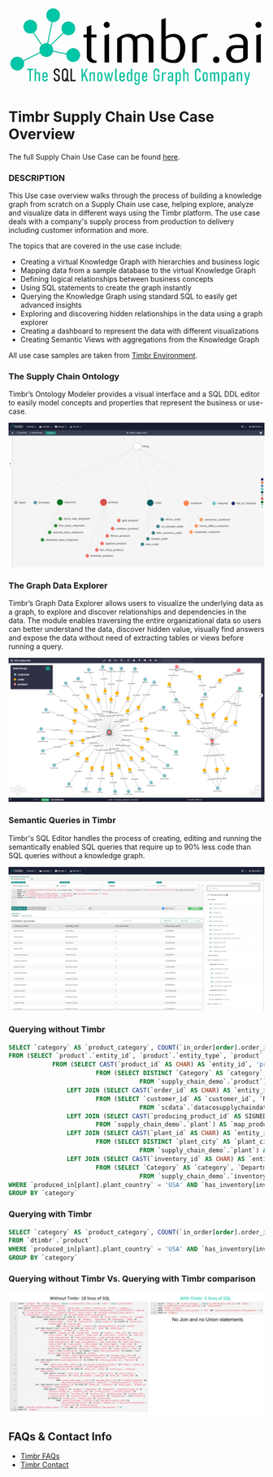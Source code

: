 ![Timbr logo description](timbr_logo.png)

# Timbr Supply Chain Use Case Overview

The full Supply Chain Use Case can be found [here](http://supplychain-tutorial.timbr.ai/#0). 

### DESCRIPTION
This Use case overview walks through the process of building a knowledge graph from scratch on a Supply Chain use case, helping explore, analyze and visualize data in different ways using the Timbr platform. 
The use case deals with a company's supply process from production to delivery including customer information and more.

The topics that are covered in the use case include:

* Creating a virtual Knowledge Graph with hierarchies and business logic
* Mapping data from a sample database to the virtual Knowledge Graph
* Defining logical relationships between business concepts
* Using SQL statements to create the graph instantly
* Querying the Knowledge Graph using standard SQL to easily get advanced insights
* Exploring and discovering hidden relationships in the data using a graph explorer
* Creating a dashboard to represent the data with different visualizations
* Creating Semantic Views with aggregations from the Knowledge Graph

All use case samples are taken from [Timbr Environment](https://demo-env.timbr.ai/).

### The Supply Chain Ontology
Timbr’s Ontology Modeler provides a visual interface and a SQL DDL editor to easily model concepts and properties that represent the business or use-case.

![Supply Chain Ontology](Supply_Chain_Ontology.png)

### The Graph Data Explorer
Timbr’s Graph Data Explorer allows users to visualize the underlying data as a graph, to explore and discover relationships and dependencies in the data. The module enables traversing the entire organizational data so users can better understand the data, discover hidden value, visually find answers and expose the data without need of extracting tables or views before running a query.

![Graph_Data_Explorer](graph_explorer_supply_chain.png)


### Semantic Queries in Timbr

Timbr's SQL Editor handles the process of creating, editing and running the semantically enabled SQL queries that require up to 90% less code than SQL queries without a knowledge graph.

![Semantic_SQL](supply_chain_sql.png)

### Querying without Timbr

```sql
SELECT `category` AS `product_category`, COUNT(`in_order[order].order_id`) AS `orders`, SUM(`in_order[order].order_item_quantity`) AS `item_quantity`
FROM (SELECT `product`.`entity_id`, `product`.`entity_type`, `product`.`product_id`, `product`.`category`, `has_inventory[inventory]`.`item_quantity` AS `has_inventory[inventory].item_quantity`, `in_order[order]`.`order_id` AS `in_order[order].order_id`, `produced_in[plant]`.`plant_country` AS `produced_in[plant].plant_country`, `in_order[order]`.`order_item_quantity` AS `in_order[order].order_item_quantity`
            FROM (SELECT CAST(`product_id` AS CHAR) AS `entity_id`, 'product' AS `entity_type`, `product_id`, `category`
                        FROM (SELECT DISTINCT `Category` AS `category`, `Department` AS `department`, `Image` AS `product_image`, `Price` AS `product_price`, CAST(`product_id` AS SIGNED) AS `product_id`, `Product_name` AS `product_name`
                                    FROM `supply_chain_demo`.`product`) AS `map_map_product_1_47`) AS `product`
                LEFT JOIN (SELECT CAST(`order_id` AS CHAR) AS `entity_id`, 'order' AS `entity_type`, `order_item_quantity`, `product_id`, `order_id`
                        FROM (SELECT `customer_id` AS `customer_id`, `Market` AS `market`, `order_city` AS `order_city`, `order_country` AS `order_country`, `order_date` AS `order_date`, `order_id` AS `order_id`, `order_item_discount` AS `order_item_discount`, `order_item_discount_rate` AS `order_item_discount_rate`, `order_item_profit_ratio` AS `order_item_profit_ratio`, `order_item_quantity` AS `order_item_quantity`, `order_item_total` AS `order_item_total`, `order_profit` AS `order_profit`, `order_region` AS `order_region`, `order_state` AS `order_state`, `order_status` AS `order_status`, `order_zipcode` AS `order_zipcode`, CAST(`product_id` AS SIGNED) AS `product_id`, `product_price` AS `product_price`, `sales` AS `sales`, CAST(`product_price` AS SIGNED) * CAST(`order_item_quantity` AS SIGNED) - CAST(`order_item_discount` AS SIGNED) AS `revenue`
                                    FROM `scdata`.`datacosupplychaindataset_order`) AS `map_map_order_1_48`) AS `in_order[order]` ON `product`.`product_id` = `in_order[order]`.`product_id`
                LEFT JOIN (SELECT CAST(`producing_product_id` AS SIGNED) AS `producing_product_id`, `Plant_id` AS `plant_id`
                        FROM `supply_chain_demo`.`plant`) AS `map_product_produced_in_plant_1` ON `product`.`product_id` = `map_product_produced_in_plant_1`.`producing_product_id`
                LEFT JOIN (SELECT CAST(`plant_id` AS CHAR) AS `entity_id`, 'plant' AS `entity_type`, `plant_id`, `plant_country`
                        FROM (SELECT DISTINCT `plant_city` AS `plant_city`, `plant_country` AS `plant_country`, `plant_description` AS `plant_description`, `plant_id` AS `plant_id`, `plant_name` AS `plant_name`
                                    FROM `supply_chain_demo`.`plant`) AS `map_map_plant_1_49`) AS `produced_in[plant]` ON `map_product_produced_in_plant_1`.`plant_id` = `produced_in[plant]`.`plant_id`
                LEFT JOIN (SELECT CAST(`inventory_id` AS CHAR) AS `entity_id`, 'inventory' AS `entity_type`, `product_id`, `category`, `item_quantity`
                        FROM (SELECT `Category` AS `category`, `Department` AS `department`, `Internal_storage_id` AS `internal_storage_id`, `Inventory_city` AS `inventory_city`, `Inventory_country` AS `inventory_country`, `Inventory_id` AS `inventory_id`, `Inventory_name` AS `inventory_name`, `Inventory_state` AS `inventory_state`, `Item_quantity` AS `item_quantity`, CAST(`Product_id` AS SIGNED) AS `product_id`, `Product_name` AS `product_name`
                                    FROM `supply_chain_demo`.`inventory`) AS `map_map_inventory_1_50`) AS `has_inventory[inventory]` ON `product`.`product_id` = `has_inventory[inventory]`.`product_id`) AS `dtimbr_product_1`
WHERE `produced_in[plant].plant_country` = 'USA' AND `has_inventory[inventory].item_quantity` < 20
GROUP BY `category`
```
### Querying with Timbr 

```sql
SELECT `category` AS `product_category`, COUNT(`in_order[order].order_id`) AS `orders`, SUM(`in_order[order].order_item_quantity`) AS `item_quantity`
FROM `dtimbr`.`product`
WHERE `produced_in[plant].plant_country` = 'USA' AND `has_inventory[inventory].item_quantity` < 20
GROUP BY `category`
```

### Querying without Timbr Vs. Querying with Timbr comparison

![Query_Comparison](Query_with_and_without_Timbr.png)


## FAQs & Contact Info

* [Timbr FAQs](https://timbr.ai/timbr-faqs/)  
* [Timbr Contact](https://timbr.ai/contact/)

